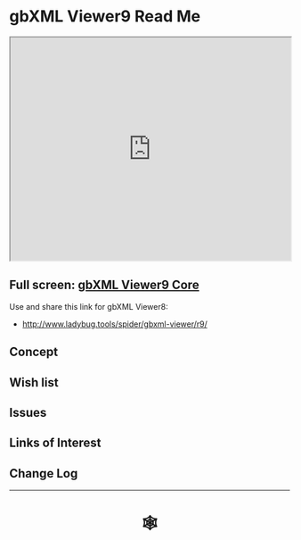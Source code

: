 <span style=display:none; >[You are now in a GitHub source code view - click this link to view Read Me file as a web page](http://www.ladybug.tools/spider/index.html#gbxml-viewer/r9/README.md "View file as a web page." ) </span>

# gbXML Viewer9 Read Me


<iframe class=iframeReadMe src=http://www.ladybug.tools/spider/gbxml-viewer/r9/gbxml-viewer9-01-core/gbxml-viewer9-core.html width=100% height=400px >Iframes are not displayed on github.com</iframe>


## Full screen: [gbXML Viewer9 Core]( http://www.ladybug.tools/spider/gbxml-viewer/r9/gbxml-viewer9-01-core/gbxml-viewer9-core.html )

Use and share this link for gbXML Viewer8:

* <http://www.ladybug.tools/spider/gbxml-viewer/r9/>

## Concept



## Wish list



## Issues



## Links of Interest



## Change Log


***


# <center title="hello!" ><a href=javascript:window.scrollTo(0,0); style=text-decoration:none; > &#x1f578; </a></center>



